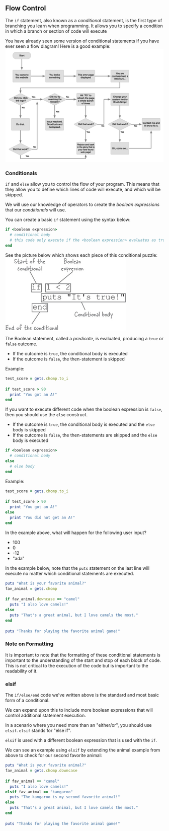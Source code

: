 ## Flow Control
The `if` statement, also known as a _conditional_ statement, is the first type of branching you learn when programming. It allows you to specify a condition in which a branch or section of code will execute

You have already seen some version of conditional statements if you have ever seen a flow diagram! Here is a good example:
![flow diagram](../images/flow-control.png)


### Conditionals
`if` and `else` allow you to control the flow of your program. This means that they allow you to define which lines of code will execute, and which will be skipped.

We will use our knowledge of operators to create the _boolean expressions_ that our _conditionals_ will use.

You can create a basic `if` statement using the syntax below:

```ruby
if <boolean expression>
  # conditional body
  # this code only execute if the <boolean expression> evaluates as true
end
```

See the picture below which shows each piece of this conditional puzzle:
![conditional](../images/conditional.jpg)

The Boolean statement, called a _predicate_, is evaluated, producing a `true` or `false` outcome.  
- If the outcome is `true`, the conditional body is executed
- If the outcome is `false`, the then-statement is skipped  

Example:
```ruby
test_score = gets.chomp.to_i

if test_score > 90
  print "You got an A!"
end
```

If you want to execute different code when the boolean expression is `false`, then you should use the `else` construct.

- If the outcome is `true`, the conditional body is executed and the `else` body is skipped
- If the outcome is `false`, the then-statements are skipped and the `else` body is executed

```ruby
if <boolean expression>
  # conditional body
else
  # else body
end
```

Example:
```ruby
test_score = gets.chomp.to_i

if test_score > 90
  print "You got an A!"
else
  print "You did not get an A!"
end
```
In the example above, what will happen for the following user input?
- 100
- 0
- -12
- "ada"

In the example below, note that the `puts` statement on the last line will execute no matter which conditional statements are executed.

```ruby
puts "What is your favorite animal?"
fav_animal = gets.chomp

if fav_animal.downcase == "camel"
  puts "I also love camels!"
else
  puts "That's a great animal, but I love camels the most."
end

puts "Thanks for playing the favorite animal game!"
```

### Note on Formatting
It is important to note that the formatting of these conditional statements is important to the understanding of the start and stop of each block of code. This is not critical to the execution of the code but is important to the readability of it.


### elsif
The `if/else/end` code we've written above is the standard and most basic form of a conditional.

We can expand upon this to include more boolean expressions that will control additional statement execution.

In a scenario where you need more than an "either/or", you should use `elsif`. `elsif` stands for "else if".

`elsif` is used with a different boolean expression that is used with the `if`.

We can see an example using `elsif` by extending the animal example from above to check for our second favorite animal:

```ruby
puts "What is your favorite animal?"
fav_animal = gets.chomp.downcase

if fav_animal == "camel"
  puts "I also love camels!"
elsif fav_animal == "kangaroo"
  puts "The kangaroo is my second favorite animal!"
else
  puts "That's a great animal, but I love camels the most."
end

puts "Thanks for playing the favorite animal game!"
```
